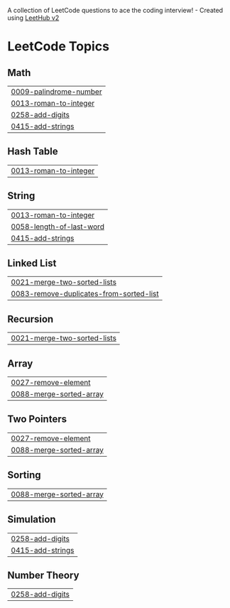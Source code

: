 A collection of LeetCode questions to ace the coding interview! - Created using [LeetHub v2](https://github.com/arunbhardwaj/LeetHub-2.0)
<!---LeetCode Topics Start-->
# LeetCode Topics
## Math
|  |
| ------- |
| [0009-palindrome-number](https://github.com/Komal-Band26/Leet-Codes/tree/master/0009-palindrome-number) |
| [0013-roman-to-integer](https://github.com/Komal-Band26/Leet-Codes/tree/master/0013-roman-to-integer) |
| [0258-add-digits](https://github.com/Komal-Band26/Leet-Codes/tree/master/0258-add-digits) |
| [0415-add-strings](https://github.com/Komal-Band26/Leet-Codes/tree/master/0415-add-strings) |
## Hash Table
|  |
| ------- |
| [0013-roman-to-integer](https://github.com/Komal-Band26/Leet-Codes/tree/master/0013-roman-to-integer) |
## String
|  |
| ------- |
| [0013-roman-to-integer](https://github.com/Komal-Band26/Leet-Codes/tree/master/0013-roman-to-integer) |
| [0058-length-of-last-word](https://github.com/Komal-Band26/Leet-Codes/tree/master/0058-length-of-last-word) |
| [0415-add-strings](https://github.com/Komal-Band26/Leet-Codes/tree/master/0415-add-strings) |
## Linked List
|  |
| ------- |
| [0021-merge-two-sorted-lists](https://github.com/Komal-Band26/Leet-Codes/tree/master/0021-merge-two-sorted-lists) |
| [0083-remove-duplicates-from-sorted-list](https://github.com/Komal-Band26/Leet-Codes/tree/master/0083-remove-duplicates-from-sorted-list) |
## Recursion
|  |
| ------- |
| [0021-merge-two-sorted-lists](https://github.com/Komal-Band26/Leet-Codes/tree/master/0021-merge-two-sorted-lists) |
## Array
|  |
| ------- |
| [0027-remove-element](https://github.com/Komal-Band26/Leet-Codes/tree/master/0027-remove-element) |
| [0088-merge-sorted-array](https://github.com/Komal-Band26/Leet-Codes/tree/master/0088-merge-sorted-array) |
## Two Pointers
|  |
| ------- |
| [0027-remove-element](https://github.com/Komal-Band26/Leet-Codes/tree/master/0027-remove-element) |
| [0088-merge-sorted-array](https://github.com/Komal-Band26/Leet-Codes/tree/master/0088-merge-sorted-array) |
## Sorting
|  |
| ------- |
| [0088-merge-sorted-array](https://github.com/Komal-Band26/Leet-Codes/tree/master/0088-merge-sorted-array) |
## Simulation
|  |
| ------- |
| [0258-add-digits](https://github.com/Komal-Band26/Leet-Codes/tree/master/0258-add-digits) |
| [0415-add-strings](https://github.com/Komal-Band26/Leet-Codes/tree/master/0415-add-strings) |
## Number Theory
|  |
| ------- |
| [0258-add-digits](https://github.com/Komal-Band26/Leet-Codes/tree/master/0258-add-digits) |
<!---LeetCode Topics End-->
